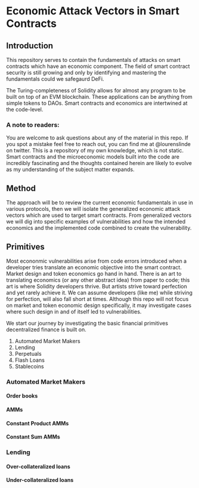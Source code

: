 # Economic Attack Vectors in Smart Contracts  

## Introduction  

This repository serves to contain the fundamentals of attacks on smart contracts which have an economic component. The field of smart contract security is still growing and only by identifying and mastering the fundamentals could we safegaurd DeFi.  

The Turing-completeness of Solidity allows for almost any program to be built on top of an EVM blockchain. These applications can be anything from simple tokens to DAOs. Smart contracts and economics are intertwined at the code-level.  

### A note to readers:
You are welcome to ask questions about any of the material in this repo. If you spot a mistake feel free to reach out, you can find me at @lourenslinde on twitter. This is a repository of my own knowledge, which is not static. Smart contracts and the microeconomic models built into the code are incredibly fascinating and the thoughts contained herein are likely to evolve as my understanding of the subject matter expands. 

## Method
The approach will be to review the current economic fundamentals in use in various protocols, then we will isolate the generalized economic attack vectors which are used to target smart contracts. From generalized vectors we will dig into specific examples of vulnerabilities and how the intended economics and the implemented code combined to create the vulnerability. 


## Primitives  

Most econonmic vulnerabilities arise from code errors introduced when a developer tries translate an economic objective into the smart contract. Market design and token economics go hand in hand. There is an art to translating economics (or any other abstract idea) from paper to code; this art is where Solidity developers thrive. But artists strive toward perfection and yet rarely achieve it. We can assume developers (like me) while striving for perfection, will also fall short at times. Although this repo will not focus on market and token economic design specifically, it may investigate cases where such design in and of itself led to vulnerabilities.  

We start our journey by investigating the basic financial primitives decentralized finance is built on.

1. Automated Market Makers  
2. Lending  
3. Perpetuals  
4. Flash Loans  
5. Stablecoins  

### Automated Market Makers  

#### Order books

#### AMMs  

#### Constant Product AMMs  

#### Constant Sum AMMs  

### Lending  

#### Over-collateralized loans  

#### Under-collateralized loans